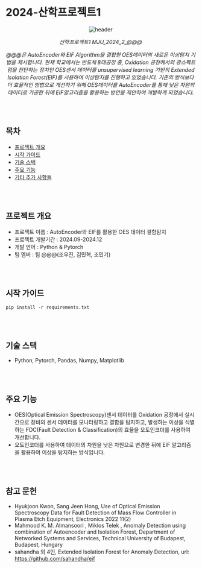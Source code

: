 # 2024-산학프로젝트1

<div align="center">

![header](https://capsule-render.vercel.app/api?type=wave&color=&height=300&section=header&text=산학%20프로젝트1&fontSize=90)

*산학프로젝트1 MJU_2024_2_@@@*

*@@@은 AutoEncoder와 EIF Algorithm을 결합한 OES데이터의 새로운 이상탐지 기법을 제시합니다. 현재 학교에서는 반도체 8대공정 중, Oxidation 공정에서의 광스펙트럼을 진단하는 장치인 OES센서 데이터를 unsupervised learning 기반의 Extended Isolation Forest(EIF)를 사용하여 이상탐지를 진행하고 있었습니다. 기존의 방식보다 더 효율적인 방법으로 개선하기 위해 OES데이터를 AutoEncoder를 통해 낮은 차원의 데이터로 가공한 뒤에 EIF알고리즘을 활용하는 방안을 제안하여 개발하게 되었습니다.*


</div>
<br/>
<br/>

## 목차
  - [프로젝트 개요](#프로젝트-개요)
  - [시작 가이드](#시작-가이드)
  - [기술 스택](#기술-스택)
  - [주요 기능](#주요-기능)
  - [기타 추가 사항들](#기타-추가-사항들)

<br/>
<br/>

## 프로젝트 개요
- 프로젝트 이름 : AutoEncoder와 EIF를 활용한 OES 데이터 결함탐지
- 프로젝트 개발기간 : 2024.09-2024.12
- 개발 언어 : Python & Pytorch
- 팀 멤버 : 팀 @@@(조우진, 김민혁, 조민기)

<br/>
<br/>

## 시작 가이드
```
pip install -r requirements.txt
```
<br/>
<br/>

## 기술 스택
- Python, Pytorch, Pandas, Numpy, Matplotlib
<br/>
<br/>

## 주요 기능
- OES(Optical Emission Spectroscopy)센서 데이터를 Oxidation 공정에서 실시간으로 장비의 센서 데이터를 모니터링하고 결함을 탐지하고, 발생하는  이상을 식별하는  FDC(Fault Detection & Classification)의 효율을 오토인코더를 사용하여 개선합니다.
- 오토인코더를 사용하여 데이터의 차원을 낮은 차원으로 변경한 뒤에 EIF 알고리즘을 활용하여 이상을 탐지하는 방식입니다.
  
<br/>
<br/>

## 참고 문헌
- Hyukjoon Kwon, Sang Jeen Hong, Use of Optical Emission Spectroscopy Data for Fault Detection of Mass Flow Controller in Plasma Etch Equipment, Electronics 2022 11(2)
- Mahmood K. M. Almansoori , Miklos Telek , Anomaly Detection using combination of Autoencoder and Isolation Forest, Department of Networked Systems and Services, Technical University of Budapest, Budapest, Hungary
- sahandha 외 4인, Extended Isolation Forest for Anomaly Detection, url: https://github.com/sahandha/eif



